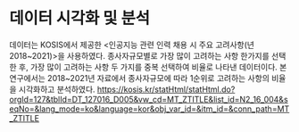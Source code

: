 # 데이터 시각화 및 분석
데이터는 KOSIS에서 제공한 <인공지능 관련 인력 채용 시 주요 고려사항(년 2018~2021)>을 사용하였다. 종사자규모별로 가장 많이 고려하는 사항 한가지를 선택한 후, 가장 많이 고려하는 사항 두 가지를 중복 선택하여 비율로 나타낸 데이터이다.
본 연구에서는 2018~2021년 자료에서 종사자규모에 따라 1순위로 고려하는 사항의 비율을 시각화하고 분석하였다.
https://kosis.kr/statHtml/statHtml.do?orgId=127&tblId=DT_127016_D005&vw_cd=MT_ZTITLE&list_id=N2_16_004&seqNo=&lang_mode=ko&language=kor&obj_var_id=&itm_id=&conn_path=MT_ZTITLE

